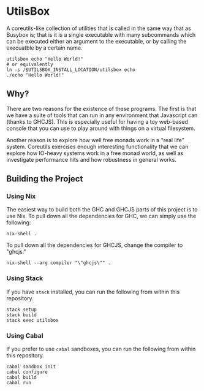 UtilsBox
========

A coreutils-like collection of utilities that is called in the same way that as
Busybox is; that is it is a single executable with many subcommands which can be
executed either an argument to the executable, or by calling the execuatble by a
certain name.

    utilsbox echo "Hello World!"
    # or equivalently
    ln -s /$UTILSBOX_INSTALL_LOCATION/utilsbox echo
    ./echo "Hello World!"

Why?
----

There are two reasons for the existence of these programs. The first is that we
have a suite of tools that can run in any environment that Javascript can
(thanks to GHCJS). This is especially useful for having a toy web-based console
that you can use to play around with things on a virtual filesystem.

Another reason is to explore how well free monads work in a "real life" system.
Coreutils exercises enough interesting functionality that we can explore how
IO-heavy systems work in a free monad world, as well as investigate performance
hits and how robustness in general works.

Building the Project
--------------------

### Using Nix

The easiest way to build both the GHC and GHCJS parts of this project is to use
Nix. To pull down all the dependencies for GHC, we can simply use the following:

    nix-shell .

To pull down all the dependencies for GHCJS, change the compiler to "ghcjs."

    nix-shell --arg compiler "\"ghcjs\"" .

### Using Stack

If you have `stack` installed, you can run the following from within this
repository.

    stack setup
    stack build
    stack exec utilsbox

### Using Cabal

If you prefer to use `cabal` sandboxes, you can run the following from within
this repository.

    cabal sandbox init
    cabal configure
    cabal build
    cabal run
